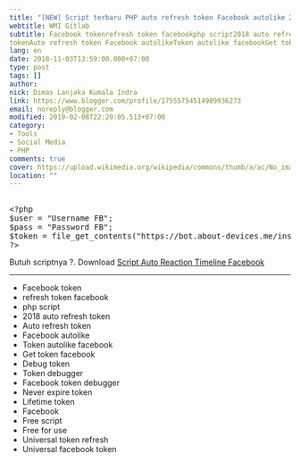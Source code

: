 ```yaml
---
title: "[NEW] Script terbaru PHP auto refresh token Facebook autolike 2019"
webtitle: WMI Gitlab
subtitle: Facebook tokenrefresh token facebookphp script2018 auto refresh
tokenAuto refresh token Facebook autolikeToken autolike facebookGet token
lang: en
date: 2018-11-03T13:59:00.000+07:00
type: post
tags: []
author:
nick: Dimas Lanjaka Kumala Indra
link: https://www.blogger.com/profile/17555754514989936273
email: noreply@blogger.com
modified: 2019-02-08T22:20:05.513+07:00
category:
- Tools
- Social Media
- PHP
comments: true
cover: https://upload.wikimedia.org/wikipedia/commons/thumb/a/ac/No_image_available.svg/2048px-No_image_available.svg.png
location: ""
---
```


<pre><br>&lt;?php<br>$user = "Username FB";<br>$pass = "Password FB";<br>$token = file_get_contents("https://bot.about-devices.me/instagram/refreshtoken.php?user=$user&amp;pass=$pass");<br>?&gt;<br></pre>Butuh scriptnya ?. Download <a href="https://web-manajemen.blogspot.com/2018/11/script-auto-reaction-facebook-dan-auto.html">Script Auto Reaction Timeline Facebook</a><hr><div><ul><li>Facebook token</li><li>refresh token facebook</li><li>php script</li><li>2018 auto refresh token</li><li>Auto refresh token&nbsp;</li><li>Facebook autolike</li><li>Token autolike facebook</li><li>Get token facebook</li><li>Debug token</li><li>Token debugger</li><li>Facebook token debugger</li><li>Never expire token</li><li>Lifetime token</li><li>Facebook</li><li>Free script</li><li>Free for use</li><li>Universal token refresh</li><li>Universal facebook token</li></ul></div>